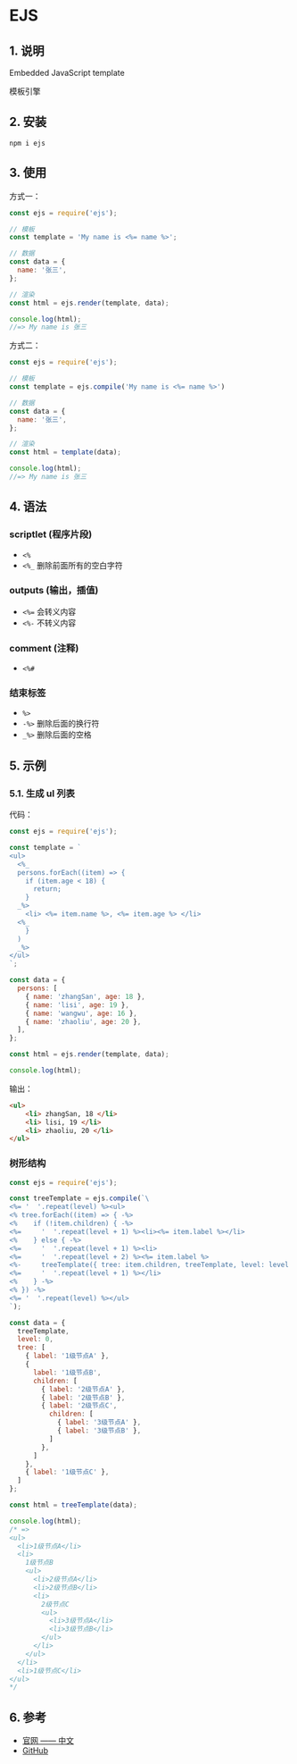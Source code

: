 # EJS

## 1. 说明

Embedded JavaScript template

模板引擎

## 2. 安装

```shell
npm i ejs
```

## 3. 使用

方式一：

```javascript
const ejs = require('ejs');

// 模板
const template = 'My name is <%= name %>'; 

// 数据
const data = {
  name: '张三',
};

// 渲染
const html = ejs.render(template, data);

console.log(html);
//=> My name is 张三
```

方式二：

```javascript
const ejs = require('ejs');

// 模板
const template = ejs.compile('My name is <%= name %>')

// 数据
const data = {
  name: '张三',
};

// 渲染
const html = template(data);

console.log(html);
//=> My name is 张三
```

## 4. 语法

### scriptlet (程序片段)

* `<%` 
* `<%_` 删除前面所有的空白字符

### outputs (输出，插值)

* `<%=` 会转义内容
* `<%-` 不转义内容

### comment (注释)

* `<%#`

### 结束标签

* `%>`
* `-%>` 删除后面的换行符
* `_%>` 删除后面的空格

## 5. 示例

### 5.1. 生成 ul 列表

代码：

```javascript
const ejs = require('ejs');

const template = `
<ul>
  <%_ 
  persons.forEach((item) => {
    if (item.age < 18) {
      return;
    }
  _%>
    <li> <%= item.name %>, <%= item.age %> </li>
  <%_  
    }
  )
  _%>
</ul>
`; 

const data = {
  persons: [
    { name: 'zhangSan', age: 18 },
    { name: 'lisi', age: 19 },
    { name: 'wangwu', age: 16 },
    { name: 'zhaoliu', age: 20 },
  ],
};

const html = ejs.render(template, data);

console.log(html);
```

输出： 

```html
<ul>
    <li> zhangSan, 18 </li>
    <li> lisi, 19 </li>
    <li> zhaoliu, 20 </li>
</ul>
```

### 树形结构

```javascript
const ejs = require('ejs');

const treeTemplate = ejs.compile(`\
<%= '  '.repeat(level) %><ul>
<% tree.forEach((item) => { -%>
<%    if (!item.children) { -%>
<%=     '  '.repeat(level + 1) %><li><%= item.label %></li>
<%    } else { -%>
<%=     '  '.repeat(level + 1) %><li>
<%=     '  '.repeat(level + 2) %><%= item.label %>
<%-     treeTemplate({ tree: item.children, treeTemplate, level: level + 2 }) -%>
<%=     '  '.repeat(level + 1) %></li>
<%    } -%>
<% }) -%>
<%= '  '.repeat(level) %></ul>
`);

const data = {
  treeTemplate,
  level: 0,
  tree: [
    { label: '1级节点A' },
    { 
      label: '1级节点B', 
      children: [
        { label: '2级节点A' },
        { label: '2级节点B' },
        { label: '2级节点C',
          children: [
            { label: '3级节点A' },
            { label: '3级节点B' },
          ]
        },
      ] 
    },
    { label: '1级节点C' },
  ]
};

const html = treeTemplate(data);

console.log(html);
/* =>
<ul>
  <li>1级节点A</li>
  <li>
    1级节点B
    <ul>
      <li>2级节点A</li>
      <li>2级节点B</li>
      <li>
        2级节点C
        <ul>
          <li>3级节点A</li>
          <li>3级节点B</li>
        </ul>
      </li>
    </ul>
  </li>
  <li>1级节点C</li>
</ul>
*/
```


## 6. 参考

* [官网 —— 中文](https://ejs.bootcss.com/#install)
* [GitHub](https://github.com/mde/ejs)